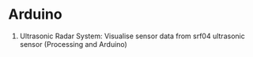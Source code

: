 # Arduino

1. Ultrasonic Radar System: 
Visualise sensor data from srf04 ultrasonic sensor (Processing and Arduino)
